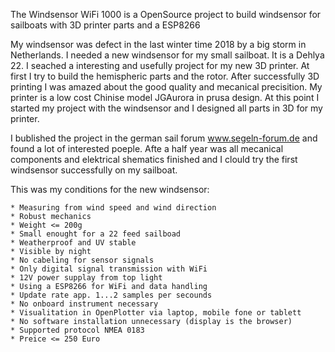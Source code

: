 The Windsensor WiFi 1000 is a OpenSource project to build windsensor for sailboats with 3D printer parts and a ESP8266

My windsensor was defect in the last winter time 2018 by a big storm in Netherlands. I needed a new windsensor for my small sailboat. It is a Dehlya 22. I seached a interesting and usefully project for my new 3D printer. At first I try to build the hemispheric parts and the rotor. After successfully 3D printing I was amazed about the good quality and mecanical precisition. My printer is a low cost Chinise model JGAurora in prusa design. At this point I started my project with the windsensor and I designed all parts in 3D for my printer.

I bublished the project in the german sail forum www.segeln-forum.de and found a lot of interested poeple. Afte a half year was all mecanical components and elektrical shematics finished and I clould try the first windsensor successfully on my sailboat.

This was my conditions for the new windsensor:

    * Measuring from wind speed and wind direction
    * Robust mechanics
    * Weight <= 200g
    * Small enought for a 22 feed sailboad
    * Weatherproof and UV stable
    * Visible by night
    * No cabeling for sensor signals
    * Only digital signal transmission with WiFi
    * 12V power supplay from top light
    * Using a ESP8266 for WiFi and data handling
    * Update rate app. 1...2 samples per secounds
    * No onboard instrument necessary
    * Visualitation in OpenPlotter via laptop, mobile fone or tablett
    * No software installation unnecessary (display is the browser)
    * Supported protocol NMEA 0183
    * Preice <= 250 Euro